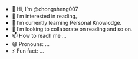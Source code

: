 - 👋 Hi, I’m @chongsheng007
- 👀 I’m interested in reading。
- 🌱 I’m currently learning Personal Knowlodge.
- 💞️ I’m looking to collaborate on reading and so on.
- 📫 How to reach me ...
- 😄 Pronouns: ...
- ⚡ Fun fact: ...

<!---
chongsheng007/chongsheng007 is a ✨ special ✨ repository because its `README.md` (this file) appears on your GitHub profile.
You can click the Preview link to take a look at your changes.
--->
